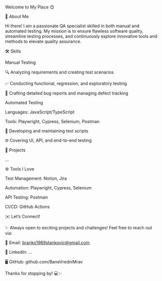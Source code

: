 Welcome to My Place 😊



🌟 About Me

Hi there! I am a passionate QA specialist skilled in both manual and automated testing. My mission is to ensure flawless software quality, streamline testing processes, and continuously explore innovative tools and methods to elevate quality assurance.

🛠️ Skills

Manual Testing

🔍 Analyzing requirements and creating test scenarios

✅ Conducting functional, regression, and exploratory testing

🐞 Crafting detailed bug reports and managing defect tracking

Automated Testing

Languages: JavaScript/TypeScript

Tools: Playwright, Cypress, Selenium, Postman

🤖 Developing and maintaining test scripts

🌐 Covering UI, API, and end-to-end testing



🚀 Projects

...



⚙️ Tools I Love

Test Management: Notion, Jira

Automation: Playwright, Cypress, Selenium

API Testing: Postman

CI/CD: GitHub Actions

✉️ Let’s Connect!

✨ Always open to exciting projects and challenges! Feel free to reach out via:

📧 Email: branko1989stankovic@gmail.com

💼 LinkedIn: ...

🖥️ GitHub: github.com/BaneVredniMrav



Thanks for stopping by! 💻✨
